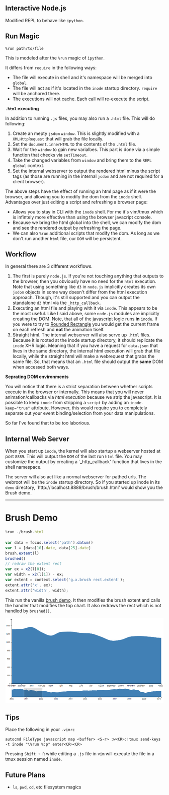 Interactive Node.js
-------------------

Modified REPL to behave like `ipython`. 

## Run Magic

```
%run path/to/file
```

This is modeled after the `%run` magic of `ipython`. 

It differs from `require` in the following ways:

* The file will execute in shell and it's namespace will be merged into `global`.
* The file will act as if it's located in the `inode` startup directory. `require` will be anchored there.
* The executions will not cache. Each call will re-execute the script.

**`.html` executing**

In addition to running `.js` files, you may also run a `.html` file. This will do following:

1. Create an mepty `jsdom` `window`. This is slightly modified with a `XMLHttpRequest` that will grab the file locally. 
2. Set the `document.innerHTML` to the contents of the `.html` file. 
3. Wait for the `window` to gain new varialbes. This part is done via a simple function that checks via `setTimeout`. 
4. Take the changed variables from `window` and bring them to the `REPL` `global` context. 
5. Set the internal webserver to output the rendered html minus the script tags (as those are running in the internal `jsdom` and are not required for a client browser).

The above steps have the effect of running an html page as if it were the browser, and allowing you to modify the dom from the `inode` shell. Advantages over just editing a script and refreshing a browser page:

* Allows you to stay in CLI with the `inode` shell. For me it's vim/tmux which is infintely more effective than using the browser javacript console. 
* Because we bring the html global into the shell, we can modify the dom and see the rendered output by refreshing the page. 
* We can also `%run` additional scripts that modify the dom. As long as we don't run another `html` file, our `DOM` will be persistent. 

## Workflow

In general there are 3 different workflows. 

1. The first is purely `node.js`. If you're not touching anything that outputs to the browser, then you obviously have no need for the `html` execution. Note that using something like `d3` in `node.js` implicitly creates its own `jsdom` objects in some way doesn't differ from the html execution approach. Though, it's still supported and you can output the standalone `d3` html via the `_http_callback`.
2. Executing an html file and playing with it via `inode`. This appears to be the most useful. Like I said above, some `node.js` modules are implicitly creating the DOM. Note, that all of the javascript logic runs **in** `inode`. If you were to try to [Rounded Rectangle](http://bl.ocks.org/mbostock/1123639) you would get the current frame on each refresh and **not** the animation tiself. 
3. Straight html. The internal webserver will also serve up `.html` files. Because it is rooted at the inode startup directory, it should replicate the `inode` XHR logic. Meaning that if you have a request for `data.json` that lives in the same directory, the internal html execution will grab that file locally, while the straight html will make a webrequest that grabs the same file. So, that means that an `.html` file should output the **same** DOM when accessed both ways. 

**Seprating DOM environments**

You will notice that there is a strict separation between whether scripts execute in the browser or internally. This means that you will never animation/callbacks via *html execution* because we strip the javascript. It is possible to keep `inode` from stripping a `script` by adding an `inode-keep="true"` attribute. However, this would require you to completely separate out your event binding/selection from your data manipulations. 

So far I've found that to be too laborious.

## Internal Web Server

When you start up `inode`, the kernel will also startup a webserver hosted at port `8889`. This will output the `DOM` of the last run `html` file. You may customize the output by creating a `_http_callback' function that lives in the shell namespace.

The server will also act like a normal webserver for pathed urls. The webroot will be the `inode` startup directory. So if you started up inode in its `demo` directory, `http://localhost:8889/brush/brush.html' would show you the Brush demo. 

------

# Brush Demo

```javascript
%run ./brush.html

var data = focus.select('path').datum()
var l = [data[10].date, data[25].date]
brush.extent(l)
brushed()
// redraw the extent rect
var ex = x2(l[0]);
var width = x2(l[1]) - ex;
var extent = context.select('g.x.brush rect.extent');
extent.attr('x', ex);
extent.attr('width', width);
```
This run the vanilla [brush demo](http://bl.ocks.org/mbostock/1667367). It then modifies the brush extent and calls the handler that modifies the top chart. It also redraws the rect which is not handled by `brushed()`. 

![Brushed chart](doc/brush_after.png)

## Tips

Place the following in your `.vimrc`
```
autocmd FileType javascript map <buffer> <S-r> :w<CR>:!tmux send-keys -t inode "\%run %:p" enter<CR><CR>
```

Pressing `Shift + R` while editing a `.js` file in `vim` will execute the file in a tmux session named `inode`.

## Future Plans

* `ls`, `pwd`, `cd`, etc filesystem magics
